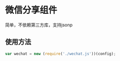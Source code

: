# 微信分享组件
简单，不依赖第三方库，支持jsonp
## 使用方法
```javascript
var wechat = new (require('./wechat.js'))(config);

